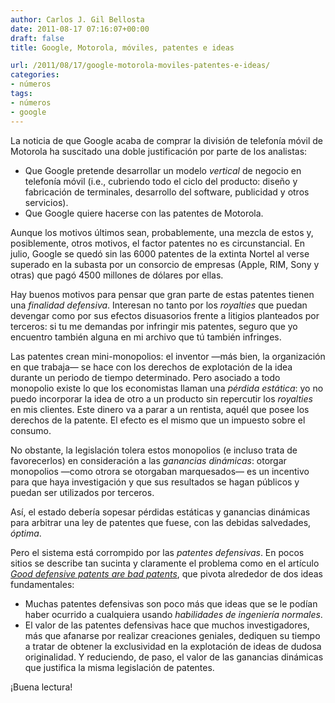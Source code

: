 ```yaml
---
author: Carlos J. Gil Bellosta
date: 2011-08-17 07:16:07+00:00
draft: false
title: Google, Motorola, móviles, patentes e ideas

url: /2011/08/17/google-motorola-moviles-patentes-e-ideas/
categories:
- números
tags:
- números
- google
---
```


La noticia de que Google acaba de comprar la división de telefonía móvil de Motorola ha suscitado una doble justificación por parte de los analistas:



* Que Google pretende desarrollar un modelo _vertical_ de negocio en telefonía móvil (i.e., cubriendo todo el ciclo del producto: diseño y fabricación de terminales, desarrollo del software, publicidad y otros servicios).
* Que Google quiere hacerse con las patentes de Motorola.

Aunque los motivos últimos sean, probablemente, una mezcla de estos y, posiblemente, otros motivos, el factor patentes no es circunstancial. En julio, Google se quedó sin las 6000 patentes de la extinta Nortel al verse superado en la subasta por un consorcio de empresas (Apple, RIM, Sony y otras) que pagó 4500 millones de dólares por ellas.

Hay buenos motivos para pensar que gran parte de estas patentes tienen una _finalidad defensiva_. Interesan no tanto por los _royalties_ que puedan devengar como por sus efectos disuasorios frente a litigios planteados por terceros: si tu me demandas por infringir mis patentes, seguro que yo encuentro también alguna en mi archivo que tú también infringes.

Las patentes crean mini-monopolios: el inventor —más bien, la organización en que trabaja— se hace con los derechos de explotación de la idea durante un periodo de tiempo determinado. Pero asociado a todo monopolio existe lo que los economistas llaman una _pérdida estática_: yo no puedo incorporar la idea de otro a un producto sin repercutir los _royalties_ en mis clientes. Este dinero va a parar a un rentista, aquél que posee los derechos de la patente. El efecto es el mismo que un impuesto sobre el consumo.

No obstante, la legislación tolera estos monopolios (e incluso trata de favorecerlos) en consideración a las _ganancias dinámicas_: otorgar monopolios —como otrora se otorgaban marquesados— es un incentivo para que haya investigación y que sus resultados se hagan públicos y puedan ser utilizados por terceros.

Así, el estado debería sopesar pérdidas estáticas y ganancias dinámicas para arbitrar una ley de patentes que fuese, con las debidas salvedades, _óptima_.

Pero el sistema está corrompido por las _patentes defensivas_. En pocos sitios se describe tan sucinta y claramente el problema como en el artículo _[Good defensive patents are bad patents](http://www.juliansanchez.com/2011/07/28/good-defensive-patents-are-bad-patents/)_, que pivota alrededor de dos ideas fundamentales:



* Muchas patentes defensivas son poco más que ideas que se le podían haber ocurrido a cualquiera usando _habilidades de ingeniería normales_.
* El valor de las patentes defensivas hace que muchos investigadores,  más que afanarse por realizar creaciones geniales, dediquen su tiempo a tratar de obtener la exclusividad en la explotación de ideas de dudosa originalidad. Y reduciendo, de paso, el valor de las ganancias dinámicas que justifica la misma legislación de patentes.

¡Buena lectura!
